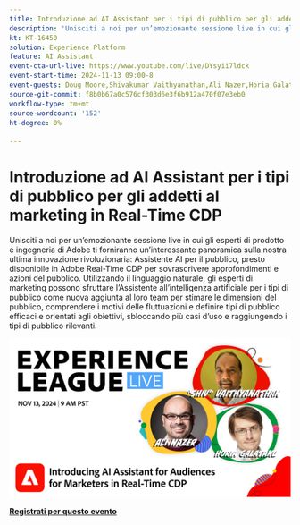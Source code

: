 ```yaml
---
title: Introduzione ad AI Assistant per i tipi di pubblico per gli addetti al marketing in Real-Time CDP
description: 'Unisciti a noi per un’emozionante sessione live in cui gli esperti di prodotto e ingegneria di Adobe ti forniranno un’interessante panoramica sulla nostra ultima innovazione rivoluzionaria: AI Assistant for Audiences, disponibile a breve in Adobe Real-Time CDP per sovrascrivere approfondimenti e azioni sul pubblico. '
kt: KT-16450
solution: Experience Platform
feature: AI Assistant
event-cta-url-live: https://www.youtube.com/live/DYsyii7ldck
event-start-time: 2024-11-13 09:00-8
event-guests: Doug Moore,Shivakumar Vaithyanathan,Ali Nazer,Horia Galatanu
source-git-commit: f8b0b67a0c576cf303d6e3f6b912a470f07e3eb0
workflow-type: tm+mt
source-wordcount: '152'
ht-degree: 0%

---
```


# Introduzione ad AI Assistant per i tipi di pubblico per gli addetti al marketing in Real-Time CDP

Unisciti a noi per un’emozionante sessione live in cui gli esperti di prodotto e ingegneria di Adobe ti forniranno un’interessante panoramica sulla nostra ultima innovazione rivoluzionaria: Assistente AI per il pubblico, presto disponibile in Adobe Real-Time CDP per sovrascrivere approfondimenti e azioni del pubblico. Utilizzando il linguaggio naturale, gli esperti di marketing possono sfruttare l’Assistente all’intelligenza artificiale per i tipi di pubblico come nuova aggiunta al loro team per stimare le dimensioni del pubblico, comprendere i motivi delle fluttuazioni e definire tipi di pubblico efficaci e orientati agli obiettivi, sbloccando più casi d’uso e raggiungendo i tipi di pubblico rilevanti.

[![ExL LIVE 13 novembre 2024](assets/WebBanner_nov13_2024.jpg)](https://engage.adobe.com/ExpLeagueLive-241113.html)

[**Registrati per questo evento**](https://engage.adobe.com/ExpLeagueLive-241113.html)
